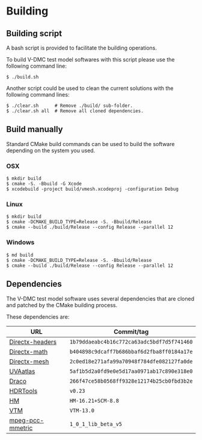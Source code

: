 
<!--- Building  --->
# Building 

## Building script

A bash script is provided to facilitate the building operations. 

To build V-DMC test model softwares with this script please use the following command line:

```console
$ ./build.sh
```` 

Another script could be used to clean the current solutions with the following command lines:

```console
$ ./clear.sh      # Remove ./build/ sub-folder.
$ ./clear.sh all  # Remove all cloned dependencies.
```

## Build manually

Standard CMake build commands can be used to build the 
software depending on the system you used.

### OSX
```console
$ mkdir build
$ cmake -S. -Bbuild -G Xcode
$ xcodebuild -project build/vmesh.xcodeproj -configuration Debug
```

### Linux
```console
$ mkdir build
$ cmake -DCMAKE_BUILD_TYPE=Release -S. -Bbuild/Release
$ cmake --build ./build/Release --config Release --parallel 12
```

### Windows
```console
$ md build
$ cmake -DCMAKE_BUILD_TYPE=Release -S. -Bbuild/Release
$ cmake --build ./build/Release --config Release --parallel 12
```

## Dependencies

The V-DMC test model software uses several dependencies that are cloned and patched by the CMake building process. 

These dependencies are: 

| **URL** | **Commit/tag** | 
|---|---| 
| [Directx-headers](https:/github.com/microsoft/DirectX-Headers.git) | `1b79ddaeabc4b16c772ca63adc5bdf7d5f741460` |
| [Directx-math](https:/github.com/microsoft/DirectXMath.git) | `b404898c9dcaff7b686bbaf6d2fba8ff0184a17e` |
| [Directx-mesh](https:/github.com/microsoft/DirectXMesh.git) | `2c0ed18e271afa99a70948f784dfe082127fa0de` |
| [UVAatlas](https:/github.com/microsoft/UVAtlas.git) | `5af1b5d2a0fd9e0e5d17aa0971ab17c890e318e0` |
| [Draco](https:/github.com/google/draco.git) | `266f47ce58b0568ff9328e12174b25cb0fbd3b2e` |
| [HDRTools](http:/gitlab.com/standards/HDRTools.git) | `v0.23` |
| [HM](https:/vcgit.hhi.fraunhofer.de/jvet/HM.git) | `HM-16.21+SCM-8.8` |
| [VTM](https:/vcgit.hhi.fraunhofer.de/jvet/VVCSoftware_VTM.git) | `VTM-13.0` |
| [mpeg-pcc-mmetric](http://mpegx.int-evry.fr/software/MPEG/PCC/mpeg-pcc-mmetric.git) | `1_0_1_lib_beta_v5` |
 